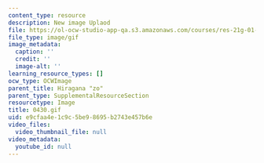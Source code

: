 ```yaml
---
content_type: resource
description: New image Uplaod
file: https://ol-ocw-studio-app-qa.s3.amazonaws.com/courses/res-21g-01-kana-spring-2010/e9cfaa4e1c9c5be98695b2743e457b6e_0430.gif
file_type: image/gif
image_metadata:
  caption: ''
  credit: ''
  image-alt: ''
learning_resource_types: []
ocw_type: OCWImage
parent_title: Hiragana "zo"
parent_type: SupplementalResourceSection
resourcetype: Image
title: 0430.gif
uid: e9cfaa4e-1c9c-5be9-8695-b2743e457b6e
video_files:
  video_thumbnail_file: null
video_metadata:
  youtube_id: null
---
```

